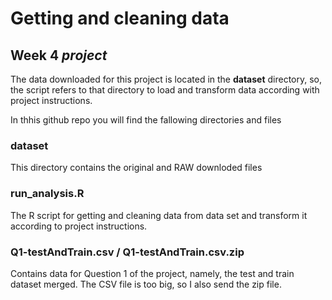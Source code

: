 Getting and cleaning data
=========================
Week 4 *project*
----------------
The data downloaded for this project is located in the **dataset** directory, so, the script refers
to that directory to load and transform data according with project instructions.

In thhis github repo you will find the fallowing directories and files

### dataset
This directory contains the original and RAW downloded files

### run_analysis.R
The R script for getting and cleaning data from data set and transform it according to project instructions.

### Q1-testAndTrain.csv / Q1-testAndTrain.csv.zip
Contains data for Question 1 of the project, namely, the test and train dataset merged. The CSV file
is too big, so I also send the zip file.
